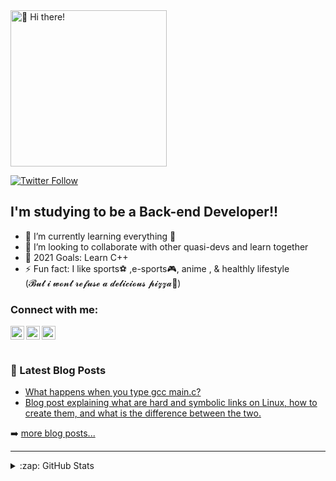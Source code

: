 <div style="display: flex;">
<img valign="center"src="https://github.com/Rode1o/Rode1o/blob/main/home.gif" alt="👋 Hi there!" title="👋 Hi there! I'm Duvan|Rode1o|" width="250" height="250"/>
</div>

[![Twitter Follow](https://img.shields.io/twitter/follow/duvanrode1o?color=1DA1F2&logo=twitter&style=for-the-badge)](https://twitter.com/intent/follow?original_referer=https://github.com/1352466357972066308&screen_name=duvanrode1o)

## I'm studying to be a Back-end Developer!!

- 🌱 I’m currently learning everything 🤣
- 👯 I’m looking to collaborate with other quasi-devs and learn together
- 🥅 2021 Goals: Learn C++
- ⚡ Fun fact: I like sports⚽️ ,e-sports🎮, anime , & healthly lifestyle <br />
  (𝓑𝓾𝓽 𝓲 𝔀𝓸𝓷𝓽 𝓻𝓮𝓯𝓾𝓼𝓮 𝓪 𝓭𝓮𝓵𝓲𝓬𝓲𝓸𝓾𝓼 𝓹𝓲𝔃𝔃𝓪🍕)

### Connect with me:

[<img align="left" alt="codeSTACKr | Twitter" width="22px" src="https://cdn.jsdelivr.net/npm/simple-icons@v3/icons/twitter.svg" />][twitter]
[<img align="left" alt="codeSTACKr | LinkedIn" width="22px" src="https://cdn.jsdelivr.net/npm/simple-icons@v3/icons/linkedin.svg" />][linkedin]
[<img align="left" alt="codeSTACKr | Instagram" width="22px" src="https://cdn.jsdelivr.net/npm/simple-icons@v3/icons/instagram.svg" />][instagram]

## <br />

### 📕 Latest Blog Posts

<!-- BLOG-POST-LIST:START -->

- [What happens when you type gcc main.c?](https://www.linkedin.com/posts/duvanrode1o_what-happens-when-you-type-gcc-mainc-blog-activity-6762966487465652224-VU7x)<br />
- [Blog post explaining what are hard and symbolic links on Linux, how to create them, and what is the difference between the two.](https://www.linkedin.com/posts/duvanrode1o_blog-post-explaining-what-are-hard-and-symbolic-activity-6762122308770525184-pjNc)

<!-- BLOG-POST-LIST:END -->

➡️ [more blog posts...](https://www.linkedin.com/in/duvanrode1o/detail/recent-activity/posts/)

---

<details>
  <summary>:zap: GitHub Stats</summary>

![Duvan's GitHub stats](https://github-readme-stats.vercel.app/api?username=Rode1o&show_icons=true&theme=chartreuse-dark)

</details>

[twitter]: https://twitter.com/duvanrode1o
[linkedin]: https://www.linkedin.com/in/duvanrode1o/
[instagram]: https://instagram.com/duvanrode1o
